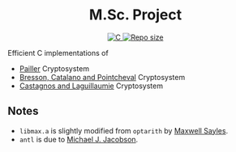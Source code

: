 <h1 align="center">
  M.Sc. Project
</h1>

<p align="center">
  <a href="https://github.com/gatsbyjs/gatsby/blob/master/LICENSE">
    <img src="https://img.shields.io/github/languages/top/daspeks/masters-project" alt="C" />
    <img src="https://img.shields.io/github/repo-size/daspeks/masters-project" alt="Repo size" />
  </a>
</p>





Efficient C implementations of 
* [Pailler](https://link.springer.com/chapter/10.1007/3-540-48910-X_16) Cryptosystem
* [Bresson, Catalano and Pointcheval](https://link.springer.com/chapter/10.1007/978-3-540-40061-5_3) Cryptosystem
* [Castagnos and Laguillaumie](https://eprint.iacr.org/2015/047.pdf) Cryptosystem

## Notes
- `libmax.a` is slightly modified from `optarith` by [Maxwell Sayles](https://github.com/maxwellsayles).
- `antl` is due to [Michael J. Jacobson](https://pages.cpsc.ucalgary.ca/~jacobs/).
